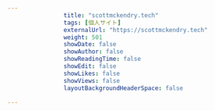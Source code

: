 ```yaml
---
                title: "scottmckendry.tech"
                tags: [個人サイト]
                externalUrl: "https://scottmckendry.tech"
                weight: 501
                showDate: false
                showAuthor: false
                showReadingTime: false
                showEdit: false
                showLikes: false
                showViews: false
                layoutBackgroundHeaderSpace: false
                
---
```


